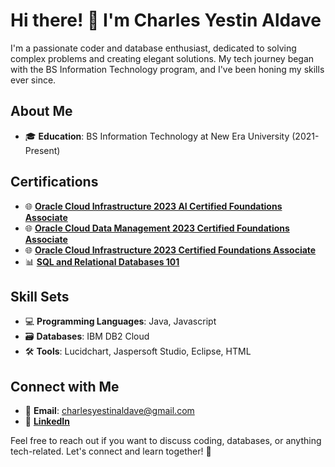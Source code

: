 # Hi there! 👋 I'm Charles Yestin Aldave

I'm a passionate coder and database enthusiast, dedicated to solving complex problems and creating elegant solutions. My tech journey began with the BS Information Technology program, and I've been honing my skills ever since.

## About Me

- 🎓 **Education**: BS Information Technology at New Era University (2021-Present)

## Certifications

- 🌐 **[Oracle Cloud Infrastructure 2023 AI Certified Foundations Associate]([Certification_Link_1](https://catalog-education.oracle.com/pls/certview/sharebadge?id=E3B872E6EE9EAD57013BDC12AE1C5D4B9737DDB6C785F3382804B4CD6EF9DF05))**
- 🌐 **[Oracle Cloud Data Management 2023 Certified Foundations Associate]([Certification_Link_2](https://catalog-education.oracle.com/pls/certview/sharebadge?id=B12AEC296CA528D2B666C66587704B16241AE21104001372436E0C02A7C6CD7A))**
- 🌐 **[Oracle Cloud Infrastructure 2023 Certified Foundations Associate]([Certification_Link_3](https://catalog-education.oracle.com/pls/certview/sharebadge?id=C5FEC4C25B0ED386BDE9C946715A9D042E2150E048C2B2146B6EC0E85E3EBFC3&fbclid=IwAR34_Qn6m98YGsxP8yv1MJ4_H6BBCD2BY4JVZKN2f8Khz8zH2o4uiYq5j88))**
- 📊 **[SQL and Relational Databases 101](Certification_Link_4)**

## Skill Sets

- 💻 **Programming Languages**: Java, Javascript
- 🗃️ **Databases**: IBM DB2 Cloud
- 🛠️ **Tools**: Lucidchart, Jaspersoft Studio, Eclipse, HTML

## Connect with Me

- 📧 **Email**: charlesyestinaldave@gmail.com
- 💼 **[LinkedIn](LinkedIn_Profile_Link)**

Feel free to reach out if you want to discuss coding, databases, or anything tech-related. Let's connect and learn together! 🚀
